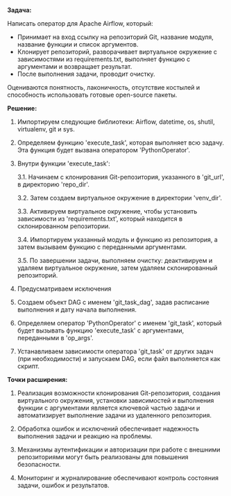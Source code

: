 **Задача:**

Написать оператор для Apache Airflow, который:

- Принимает на вход ссылку на репозиторий Git, название модуля, название функции и список аргументов.
- Клонирует репозиторий, разворачивает виртуальное окружение с зависимостями из requirements.txt, выполняет функцию с аргументами и возвращает результат.
- После выполнения задачи, проводит очистку.

Оцениваются понятность, лаконичность, отсутствие костылей и способность использовать готовые open-source пакеты.

**Решение:**

1. Импортируем следующие библиотеки: Airflow, datetime, os, shutil, virtualenv, git и sys.

2. Определяем функцию 'execute_task', которая выполняет всю задачу. Эта функция будет вызвана оператором 'PythonOperator'.

3. Внутри функции 'execute_task':
   
    3.1. Начинаем с клонирования Git-репозитория, указанного в 'git_url', в директорию 'repo_dir'.

    3.2. Затем создаем виртуальное окружение в директории 'venv_dir'.

    3.3. Активируем виртуальное окружение, чтобы установить зависимости из 'requirements.txt', который находится в склонированном репозитории.

    3.4. Импортируем указанный модуль и функцию из репозитория, а затем вызываем функцию с переданными аргументами.

    3.5. По завершении задачи, выполняем очистку: деактивируем и удаляем виртуальное окружение, затем удаляем склонированный репозиторий.

4. Предусматриваем исключения

5. Создаем объект DAG с именем 'git_task_dag', задав расписание выполнения и дату начала выполнения.

6. Определяем оператор 'PythonOperator' с именем 'git_task', который будет вызывать функцию 'execute_task' с аргументами, переданными в 'op_args'.

7. Устанавливаем зависимости оператора 'git_task' от других задач (при необходимости) и запускаем DAG, если файл выполняется как скрипт.

**Точки расширения:**

1. Реализация возможности клонирования Git-репозитория, создания виртуального окружения, установки зависимостей и выполнения функции с аргументами является ключевой частью задачи и автоматизирует выполнение задачи из удаленного репозитория.

2. Обработка ошибок и исключений обеспечивает надежность выполнения задачи и реакцию на проблемы.

3. Механизмы аутентификации и авторизации при работе с внешними репозиториями могут быть реализованы для повышения безопасности.

4. Мониторинг и журналирование обеспечивают контроль состояния задачи, ошибок и результатов.
